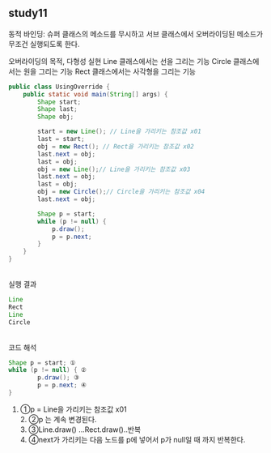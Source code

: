 ## study11
동적 바인딩: 슈퍼 클래스의 메소드를 무시하고 서브 클래스에서 오버라이딩된 메소드가 무조건 실행되도록 한다.

오버라이딩의 목적, 다형성 실현
Line 클래스에서는 선을 그리는 기능
Circle 클래스에서는 원을 그리는 기능
Rect 클래스에서는 사각형을 그리는 기능 

```java
public class UsingOverride {
    public static void main(String[] args) {
        Shape start;
        Shape last;
        Shape obj;

        start = new Line(); // Line을 가리키는 참조값 x01
        last = start;
        obj = new Rect(); // Rect을 가리키는 참조값 x02
        last.next = obj;
        last = obj;
        obj = new Line();// Line을 가리키는 참조값 x03
        last.next = obj;
        last = obj;
        obj = new Circle();// Circle을 가리키는 참조값 x04
        last.next = obj;

        Shape p = start;
        while (p != null) {
            p.draw();
            p = p.next;
        }
    }
}
```
<br>실행 결과
```java
Line
Rect
Line
Circle
```

<br>코드 해석
```java
Shape p = start; ①
while (p != null) { ②
        p.draw(); ③
        p = p.next; ④
}
```
1. ①p = Line을 가리키는 참조값 x01
<br> 2. ②p 는 계속 변경된다. 
<br> 3. ③Line.draw() ...Rect.draw()..반복
<br> 4. ④next가 가리키는 다음 노드를 p에 넣어서 p가 null일 때 까지 반복한다. 

